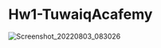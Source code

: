 # Hw1-TuwaiqAcafemy

![Screenshot_20220803_083026](https://user-images.githubusercontent.com/109555706/182691504-923cdf01-30bc-4941-8ca5-d1ee916eca3f.png)
